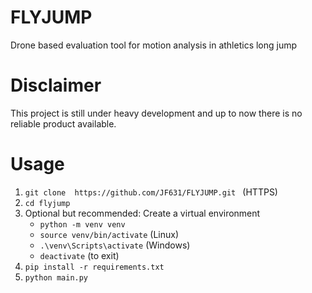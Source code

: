 # FLYJUMP
Drone based evaluation tool for motion analysis in athletics long jump

# Disclaimer
This project is still under heavy development and up to now there is no reliable product available.  

# Usage
1. `git clone  https://github.com/JF631/FLYJUMP.git ` (HTTPS)
1. `cd flyjump`
1. Optional but recommended: Create a virtual environment
    - `python -m venv venv`
    - `source venv/bin/activate` (Linux)
    - `.\venv\Scripts\activate` (Windows)
    - `deactivate` (to exit)
1. `pip install -r requirements.txt`
1. `python main.py`
